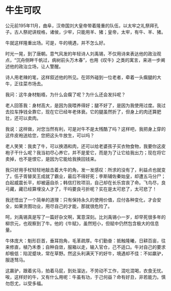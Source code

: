 # 牛生可叹

公元前195年11月，曲阜，汉帝国刘大皇帝带着隆重的队伍，以太牢之礼祭拜孔子。古人祭祀讲规格，诸侯，少牢，只能用羊、猪；皇帝，太牢，有牛、羊、猪。 

牛就这样隆重出场。可是，牛的境遇，并不怎么好。 

时光一晃，到了唐朝。意气风发的年轻诗人刘禹锡，不仅用诗来表达他的政治观点，“沉舟侧畔千帆过，病树前头万木春”，也用《叹牛》之类的寓言，来进一步阐述他的政治立场，让人警醒。 

诗人用老辣的笔，这样叙述他的所见。在郊外碰到一位老者，牵着一头瘸腿的大牛，正往菜市场去。 

我问：这牛身材魁梧，为什么会瘸了呢？为什么还会发抖呢？ 

老人回答我：身材高大，是因为我喂养得好；腿不好了，是因为我使用过度。我过去拉车挣钱全靠它，现在它已经年老体衰。它的腿虽然折了，但身上的肉还算肥壮，还可以卖肉。 

我说：这样做，对您当然有利，可是对牛不是太残酷了吗？这样吧，我把身上穿的这件皮袍送给您，您把这头牛放生，可以吗？ 

老人笑笑：我卖了牛，可以换酒和肉，还可以给老婆孩子买衣物食物，我要你这皮袍子干什么呢？我当初尽心养它，并不是爱它，而是为了让它给我出力；现在将它卖掉，也不是恨它，是因为它能给我换回钱来。 

我只好用手杖轻轻地敲击着大牛的角，发一发感叹：所求的没有了，利益点也就变了。伍子胥替吴王成就了霸业，最后不得好死；李斯辅佐秦始皇，却遭五马分尸；白起威震长平，却被逼自杀；韩信打败项羽，自己却在长乐宫丧了命。飞鸟尽，良弓藏，藏已经算埋没人才了，干吗要良弓折呢？实在是太可悲了，太可悲了！ 

我还悟出了一个简单的道理：只有保持永久的使用价值，应付各种变化，才会安全，如果贪图功业，用尽自己的才能，那就很危险了。 

呵，刘禹锡真是写了一篇好杂文啊，寓意深刻。比刘禹锡小一岁，却早死很多年的柳宗元，也观察到了牛。他的《牛赋》，虽然短小，但赋中仍然包含极大的信息量。 

牛体庞大：魁形巨首，垂耳抱角，毛革疏厚。牛们勤奋：抵触隆曦，日耕百亩，往来修直，植乃禾黍；自种自敛，服箱以走，输入官仓，己不适口。牛对自己的要求却极低：陷泥蹙块，常在草野。然这头利满天下的好牛，境遇却不佳：不如羸驴，服逐驽马。 

这羸驴，跟着劣马，拍着马屁，到处溜达，不劳动不工作，混吃混喝，衣食无忧。唉，这样好的牛，又有什么用呢：牛虽有功，于己何益？命有好丑，非若能力。慎勿怨尤，以受多福。